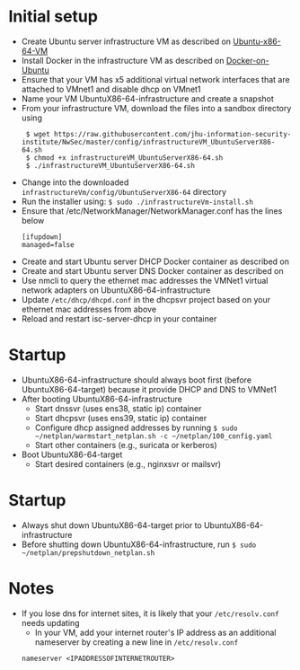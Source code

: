 # Initial setup
* Create Ubuntu server infrastructure VM as described on [Ubuntu-x86-64-VM](https://github.com/jhu-information-security-institute/NwSec/wiki/Ubuntu-x86-64-VM)
* Install Docker in the infrastructure VM as described on [Docker-on-Ubuntu](https://github.com/jhu-information-security-institute/NwSec/wiki/Docker-on-Ubuntu)
* Ensure that your VM has x5 additional virtual network interfaces that are attached to VMnet1 and disable dhcp on VMnet1
* Name your VM UbuntuX86-64-infrastructure and create a snapshot
* From your infrastructure VM, download the files into a sandbox directory using
   ```
    $ wget https://raw.githubusercontent.com/jhu-information-security-institute/NwSec/master/config/infrastructureVM_UbuntuServerX86-64.sh
    $ chmod +x infrastructureVM_UbuntuServerX86-64.sh
    $ ./infrastructureVM_UbuntuServerX86-64.sh
    ```
* Change into the downloaded `infrastructureVm/config/UbuntuServerX86-64` directory
* Run the installer using: `$ sudo ./infrastructureVm-install.sh`
* Ensure that /etc/NetworkManager/NetworkManager.conf has the lines below
    ```
    [ifupdown]
    managed=false
    ```
* Create and start Ubuntu server DHCP Docker container as described on []()
* Create and start Ubuntu server DNS Docker container as described on []()
* Use nmcli to query the ethernet mac addresses the VMNet1 virtual network adapters on UbuntuX86-64-infrastructure
* Update `/etc/dhcp/dhcpd.conf` in the dhcpsvr project based on your ethernet mac addresses from above
* Reload and restart isc-server-dhcp in your container

# Startup
* UbuntuX86-64-infrastructure should always boot first (before UbuntuX86-64-target) because it provide DHCP and DNS to VMNet1
* After booting UbuntuX86-64-infrastructure
    * Start dnssvr (uses ens38, static ip) container
    * Start dhcpsvr (uses ens39, static ip) container
    * Configure dhcp assigned addresses by running `$ sudo ~/netplan/warmstart_netplan.sh -c ~/netplan/100_config.yaml`
    * Start other containers (e.g., suricata or kerberos)
* Boot UbuntuX86-64-target
    * Start desired containers (e.g., nginxsvr or mailsvr)

# Startup
* Always shut down UbuntuX86-64-target prior to UbuntuX86-64-infrastructure
* Before shutting down UbuntuX86-64-infrastructure, run `$ sudo ~/netplan/prepshutdown_netplan.sh`
    
# Notes
* If you lose dns for internet sites, it is likely that your `/etc/resolv.conf` needs updating
    * In your VM, add your internet router's IP address as an additional nameserver by creating a new line in `/etc/resolv.conf`
    ```
    nameserver <IPADDRESSOFINTERNETROUTER>
    ```
